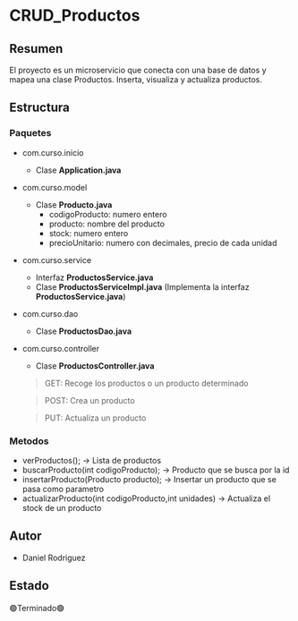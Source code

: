 # CRUD_Productos
## Resumen
El proyecto es un microservicio que conecta con una base de datos y mapea una clase Productos. Inserta, visualiza y actualiza productos.
## Estructura
### Paquetes 
* com.curso.inicio
  - Clase **Application.java**
* com.curso.model
  - Clase **Producto.java**
    - codigoProducto: numero entero
    - producto: nombre del producto
    - stock: numero entero
    - precioUnitario: numero con decimales, precio de cada unidad
* com.curso.service
  - Interfaz **ProductosService.java**
  - Clase **ProductosServiceImpl.java** (Implementa la interfaz **ProductosService.java**)
* com.curso.dao
  - Clase **ProductosDao.java**
* com.curso.controller
  - Clase **ProductosController.java**
  
   >GET: Recoge los productos o un producto determinado
   
   >POST: Crea un producto
   
   >PUT: Actualiza un producto
   
### Metodos
* verProductos(); -> Lista de productos
* buscarProducto(int codigoProducto); -> Producto que se busca por la id
* insertarProducto(Producto producto); -> Insertar un producto que se pasa como parametro
* actualizarProducto(int codigoProducto,int unidades) -> Actualiza el stock de un producto
## Autor
* Daniel Rodriguez
## Estado
🟢Terminado🟢
